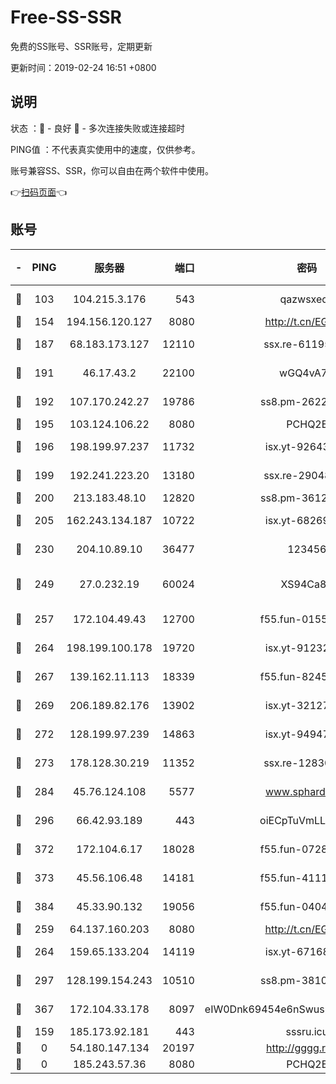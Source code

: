 # Free-SS-SSR

免费的SS账号、SSR账号，定期更新

更新时间：2019-02-24 16:51 +0800

## 说明

状态     ：🙂 - 良好 🙁 - 多次连接失败或连接超时

PING值   ：不代表真实使用中的速度，仅供参考。

账号兼容SS、SSR，你可以自由在两个软件中使用。

👉[扫码页面](https://liesauer.github.io/free-ss-ssr.github.io/)👈

## 账号

|-|PING|服务器|端口|密码|加密方式|区域|
|:----:|:----:|:-----:|-----:|:----:|:----:|:----:|
|🙂|103|104.215.3.176|543|qazwsxedc|aes-256-gcm|JP|
|🙂|154|194.156.120.127|8080|http://t.cn/EGJIyrl|rc4-md5|RU|
|🙂|187|68.183.173.127|12110|ssx.re-61195437|aes-256-cfb|US|
|🙂|191|46.17.43.2|22100|wGQ4vA7D|aes-256-gcm|RU|
|🙂|192|107.170.242.27|19786|ss8.pm-26221677|aes-256-cfb|US|
|🙂|195|103.124.106.22|8080|PCHQ2E|rc4-md5|US|
|🙂|196|198.199.97.237|11732|isx.yt-92643229|aes-256-cfb|US|
|🙂|199|192.241.223.20|13180|ssx.re-29048876|aes-256-cfb|US|
|🙂|200|213.183.48.10|12820|ss8.pm-36124269|rc4-md5|RU|
|🙂|205|162.243.134.187|10722|isx.yt-68269758|aes-256-cfb|US|
|🙂|230|204.10.89.10|36477|123456|aes-256-cfb|US|
|🙂|249|27.0.232.19|60024|XS94Ca8K|xchacha20-ietf-poly1305|HK|
|🙂|257|172.104.49.43|12700|f55.fun-01558008|aes-256-cfb|SG|
|🙂|264|198.199.100.178|19720|isx.yt-91232845|aes-256-cfb|US|
|🙂|267|139.162.11.113|18339|f55.fun-82455292|aes-256-cfb|SG|
|🙂|269|206.189.82.176|13902|isx.yt-32127764|aes-256-cfb|SG|
|🙂|272|128.199.97.239|14863|isx.yt-94947792|aes-256-cfb|SG|
|🙂|273|178.128.30.219|11352|ssx.re-12830848|aes-256-cfb|SG|
|🙂|284|45.76.124.108|5577|www.sphard.com|aes-256-cfb|AU|
|🙂|296|66.42.93.189|443|oiECpTuVmLLxk4Ts|aes-256-cfb|US|
|🙂|372|172.104.6.17|18028|f55.fun-07282375|aes-256-cfb|US|
|🙂|373|45.56.106.48|14181|f55.fun-41115808|aes-256-cfb|US|
|🙂|384|45.33.90.132|19056|f55.fun-04047720|aes-256-cfb|US|
|🙂|259|64.137.160.203|8080|http://t.cn/EGJIyrl|rc4-md5|CA|
|🙂|264|159.65.133.204|14119|isx.yt-67168990|aes-256-cfb|SG|
|🙂|297|128.199.154.243|10510|ss8.pm-38103435|aes-256-cfb|SG|
|🙂|367|172.104.33.178|8097|eIW0Dnk69454e6nSwuspv9DmS201tQ0D|aes-256-cfb|SG|
|🙁|159|185.173.92.181|443|sssru.icu|rc4-md5|RU|
|🙁|0|54.180.147.134|20197|http://gggg.rocks|chacha20|KR|
|🙁|0|185.243.57.36|8080|PCHQ2E|rc4-md5|US|
